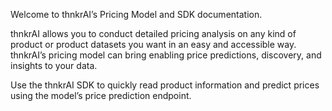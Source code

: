 Welcome to thnkrAI’s Pricing Model and SDK documentation.

thnkrAI allows you to conduct detailed pricing analysis on any kind of product or product datasets you want in an easy and accessible way. thnkrAI’s pricing model can bring enabling price predictions, discovery, and insights to your data.

Use the thnkrAI SDK to quickly read product information and predict prices using the model’s price prediction endpoint.